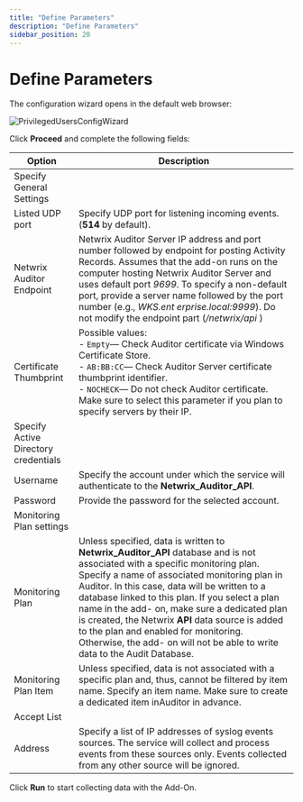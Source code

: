 ```yaml
---
title: "Define Parameters"
description: "Define Parameters"
sidebar_position: 20
---
```


# Define Parameters

The configuration wizard opens in the default web browser:

![PrivilegedUsersConfigWizard](/images/auditor/10.7/addon/privilegeduserlinux/configwizard.webp)

Click **Proceed** and complete the following fields:

| Option                               | Description                                                                                                                                                                                                                                                                                                                                                                                                                                                                                                                                                 |
| ------------------------------------ | ----------------------------------------------------------------------------------------------------------------------------------------------------------------------------------------------------------------------------------------------------------------------------------------------------------------------------------------------------------------------------------------------------------------------------------------------------------------------------------------------------------------------------------------------------------- |
| Specify General Settings             |                                                                                                                                                                                                                                                                                                                                                                                                                                                                                                                                                             |
| Listed UDP port                      | Specify UDP port for listening incoming events. (**514** by default).                                                                                                                                                                                                                                                                                                                                                                                                                                                                                       |
| Netwrix Auditor Endpoint                     | Netwrix Auditor Server IP address and port number followed by endpoint for posting Activity Records. Assumes that the add-on runs on the computer hosting Netwrix Auditor Server and uses default port _9699_. To specify a non-default port, provide a server name followed by the port number (e.g., _WKS.ent erprise.local:9999_). Do not modify the endpoint part (_/netwrix/api_ ) |
| Certificate Thumbprint               | Possible values: <br />- `Empty`— Check Auditor certificate via Windows Certificate Store. <br />- `AB:BB:CC`— Check Auditor Server certificate thumbprint identifier. <br />- `NOCHECK`— Do not check Auditor certificate. <br />Make sure to select this parameter if you plan to specify servers by their IP.                                                                                                                                                                                                                      |
| Specify Active Directory credentials |                                                                                                                                                                                                                                                                                                                                                                                                                                                                                                                                                             |
| Username                             | Specify the account under which the service will authenticate to the **Netwrix_Auditor_API**.                                                                                                                                                                                                                                                           |
| Password                             | Provide the password for the selected account.                                                                                                                                                                                                                                                                                                                                                                                                                                                                                                              |
| Monitoring Plan settings     |                                                                                                                                                                                                                                                                                                                                                                                                                                                                                                                                                             |
| Monitoring Plan                         | Unless specified, data is written to **Netwrix_Auditor_API** database and is not associated with a specific monitoring plan. Specify a name of associated monitoring plan in Auditor. In this case, data will be written to a database linked to this plan. If you select a plan name in the add- on, make sure a dedicated plan is created, the Netwrix **API** data source is added to the plan and enabled for monitoring. Otherwise, the add- on will not be able to write data to the Audit Database.                                       |
| Monitoring Plan Item                    | Unless specified, data is not associated with a specific plan and, thus, cannot be filtered by item name. Specify an item name. Make sure to create a dedicated item inAuditor in advance.                                                                                                                                                                                                                                                                                                                                                                  |
| Accept List                          |                                                                                                                                                                                                                                                                                                                                                                                                                                                                                                                                                             |
| Address                              | Specify a list of IP addresses of syslog events sources. The service will collect and process events from these sources only. Events collected from any other source will be ignored.                                                                                                                                                                                                                                                                                                                                                                       |

Click **Run** to start collecting data with the Add-On.
